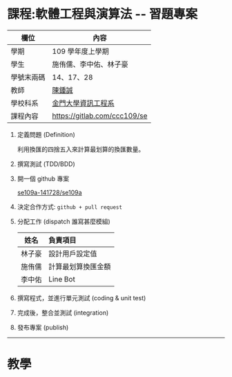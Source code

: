 # 課程:軟體工程與演算法 -- 習題專案

欄位 | 內容
-----|--------
學期 | 109 學年度上學期
學生 |  施侑儒、李中佑、林子豪
學號末兩碼 | 14、17、28
教師 | [陳鍾誠](https://www.nqu.edu.tw/educsie/index.php?act=blog&code=list&ids=4)
學校科系 | [金門大學資訊工程系](https://www.nqu.edu.tw/educsie/index.php)
課程內容 | https://gitlab.com/ccc109/se

1. 定義問題 (Definition)

    利用換匯的四捨五入來計算最划算的換匯數量。

2. 撰寫測試 (TDD/BDD)

3. 開一個 github 專案
    
    [se109a-141728/se109a](https://github.com/se109a-141728/se109a)

4. 決定合作方式: `github + pull request`

5. 分配工作 (dispatch 誰寫甚麼模組)

    |姓名      | 負責項目 |
    |----------|:--------|
    |林子豪    |設計用戶設定值|
    |施侑儒    |計算最划算換匯金額|
    |李中佑    |Line Bot|

6. 撰寫程式，並進行單元測試 (coding & unit test)

7. 完成後，整合並測試 (integration)

8. 發布專案 (publish)

---
# 教學